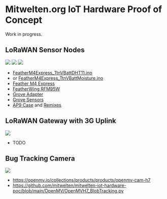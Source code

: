 # Mitwelten.org IoT Hardware Proof of Concept

Work in progress.

## LoRaWAN Sensor Nodes
<img src="https://live.staticflickr.com/65535/50949785202_b05df960fc.jpg"/>

<img src="https://live.staticflickr.com/65535/50938710327_e62cc90963.jpg"/>

<img src="https://live.staticflickr.com/65535/50946175397_5f748fea67.jpg"/>

- [FeatherM4Express_TtnVBattDHT11.ino](https://github.com/mitwelten/mitwelten-iot-hardware-poc/blob/main/Arduino/FeatherM4Express_TtnVBattDHT11/FeatherM4Express_TtnVBattDHT11.ino)
- or [FeatherM4Express_TtnVBattMoisture.ino](https://github.com/mitwelten/mitwelten-iot-hardware-poc/tree/main/Arduino/FeatherM4Express_TtnVBattMoisture/FeatherM4Express_TtnVBattMoisture.ino)
- [Feather M4 Express](https://github.com/tamberg/fhnw-iot/wiki/Feather-M4-Express)
- [FeatherWing RFM95W](https://github.com/tamberg/fhnw-iot/wiki/FeatherWing-RFM95W)
- [Grove Adapter](https://github.com/tamberg/fhnw-iot/wiki/Grove-Adapters#grove-shield-for-feather)
- [Grove Sensors](https://github.com/tamberg/fhnw-iot/wiki/Various#sensors)
- [AP9 Case](https://www.thingiverse.com/thing:3638252) and [Remixes](https://www.thingiverse.com/thing:3638252/remixes)

## LoRaWAN Gateway with 3G Uplink
<img src="https://live.staticflickr.com/65535/50949786697_853167d179.jpg"/>

- TODO

## Bug Tracking Camera
<img src="https://live.staticflickr.com/65535/50950426063_26e88a4d96.jpg"/>

- https://openmv.io/collections/products/products/openmv-cam-h7
- https://github.com/mitwelten/mitwelten-iot-hardware-poc/blob/main/OpenMV/OpenMVH7_BlobTracking.py
